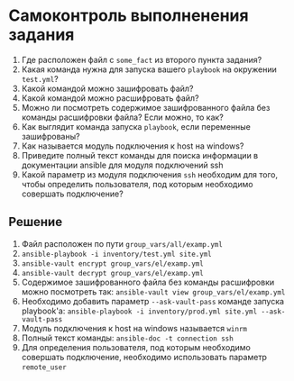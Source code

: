 # Самоконтроль выполненения задания

1. Где расположен файл с `some_fact` из второго пункта задания?
2. Какая команда нужна для запуска вашего `playbook` на окружении `test.yml`?
3. Какой командой можно зашифровать файл?
4. Какой командой можно расшифровать файл?
5. Можно ли посмотреть содержимое зашифрованного файла без команды расшифровки файла? Если можно, то как?
6. Как выглядит команда запуска `playbook`, если переменные зашифрованы?
7. Как называется модуль подключения к host на windows?
8. Приведите полный текст команды для поиска информации в документации ansible для модуля подключений ssh
9. Какой параметр из модуля подключения `ssh` необходим для того, чтобы определить пользователя, под которым необходимо совершать подключение?

## Решение
1. Файл расположен по пути `group_vars/all/examp.yml`
2. `ansible-playbook -i inventory/test.yml site.yml`
3. `ansible-vault encrypt group_vars/el/examp.yml`
4. `ansible-vault decrypt group_vars/el/examp.yml`
5. Содержимое зашифрованного файла без команды расшифровки можно посмотреть так: `ansible-vault view group_vars/el/examp.yml`
6. Необходимо добавить параметр `--ask-vault-pass` команде запуска playbook'а: `ansible-playbook -i inventory/prod.yml site.yml --ask-vault-pass`
7. Модуль подключения к host на windows называется `winrm`
8. Полный текст команды: `ansible-doc -t connection ssh`
9. Для определения пользователя, под которым необходимо совершать подключение, необходимо использовать параметр `remote_user`